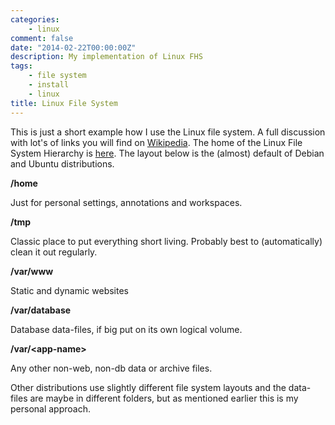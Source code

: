 ```yaml
---
categories:
    - linux
comment: false
date: "2014-02-22T00:00:00Z"
description: My implementation of Linux FHS
tags:
    - file system
    - install
    - linux
title: Linux File System
---
```


This is just a short example how I use the Linux file system. A full discussion with lot's of links you will find on [Wikipedia](http://en.wikipedia.org/wiki/Filesystem_Hierarchy_Standard "Wikipedia"). The home of the Linux File System Hierarchy is [here](http://www.pathname.com/fhs/ "FHS").
The layout below is the (almost) default of Debian and Ubuntu distributions.<!--more-->

**/home**

Just for personal settings, annotations and workspaces.

**/tmp**

Classic place to put everything short living. Probably best to (automatically) clean it out regularly.

**/var/www**

Static and dynamic websites

**/var/database**

Database data-files, if big put on its own logical volume.

**/var/&lt;app-name&gt;**

Any other non-web, non-db data or archive files.


Other distributions use slightly different file system layouts and the data-files are maybe in different folders, but as mentioned earlier this is my personal approach.